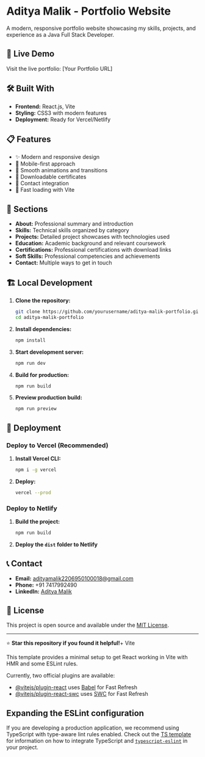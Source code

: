 # Aditya Malik - Portfolio Website

A modern, responsive portfolio website showcasing my skills, projects, and experience as a Java Full Stack Developer.

## 🚀 Live Demo

Visit the live portfolio: [Your Portfolio URL]

## 🛠️ Built With

- **Frontend:** React.js, Vite
- **Styling:** CSS3 with modern features
- **Deployment:** Ready for Vercel/Netlify

## 📋 Features

- ✨ Modern and responsive design
- 📱 Mobile-first approach
- 🎨 Smooth animations and transitions
- 📄 Downloadable certificates
- 📧 Contact integration
- 🚀 Fast loading with Vite

## 🎯 Sections

- **About:** Professional summary and introduction
- **Skills:** Technical skills organized by category
- **Projects:** Detailed project showcases with technologies used
- **Education:** Academic background and relevant coursework
- **Certifications:** Professional certifications with download links
- **Soft Skills:** Professional competencies and achievements
- **Contact:** Multiple ways to get in touch

## 🏗️ Local Development

1. **Clone the repository:**
   ```bash
   git clone https://github.com/yourusername/aditya-malik-portfolio.git
   cd aditya-malik-portfolio
   ```

2. **Install dependencies:**
   ```bash
   npm install
   ```

3. **Start development server:**
   ```bash
   npm run dev
   ```

4. **Build for production:**
   ```bash
   npm run build
   ```

5. **Preview production build:**
   ```bash
   npm run preview
   ```

## 🚀 Deployment

### Deploy to Vercel (Recommended)

1. **Install Vercel CLI:**
   ```bash
   npm i -g vercel
   ```

2. **Deploy:**
   ```bash
   vercel --prod
   ```

### Deploy to Netlify

1. **Build the project:**
   ```bash
   npm run build
   ```

2. **Deploy the `dist` folder to Netlify**

## 📞 Contact

- **Email:** adityamalik2206950100018@gmail.com
- **Phone:** +91 7417992490
- **LinkedIn:** [Aditya Malik](https://www.linkedin.com/in/aditya-malik-015520273/)

## 📄 License

This project is open source and available under the [MIT License](LICENSE).

---

⭐ **Star this repository if you found it helpful!**+ Vite

This template provides a minimal setup to get React working in Vite with HMR and some ESLint rules.

Currently, two official plugins are available:

- [@vitejs/plugin-react](https://github.com/vitejs/vite-plugin-react/blob/main/packages/plugin-react) uses [Babel](https://babeljs.io/) for Fast Refresh
- [@vitejs/plugin-react-swc](https://github.com/vitejs/vite-plugin-react/blob/main/packages/plugin-react-swc) uses [SWC](https://swc.rs/) for Fast Refresh

## Expanding the ESLint configuration

If you are developing a production application, we recommend using TypeScript with type-aware lint rules enabled. Check out the [TS template](https://github.com/vitejs/vite/tree/main/packages/create-vite/template-react-ts) for information on how to integrate TypeScript and [`typescript-eslint`](https://typescript-eslint.io) in your project.
